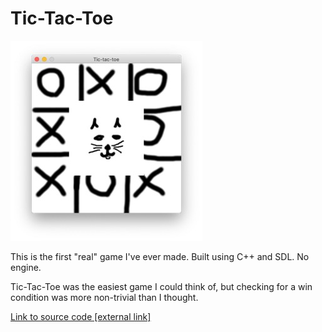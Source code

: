 # Tic-Tac-Toe

![Tic-tac-toe cat](images/tic_tac_toe/cat.jpg)

This is the first "real" game I've ever made. Built using C++ and SDL. No engine.

Tic-Tac-Toe was the easiest game I could think of, but checking for a win condition was more non-trivial than I thought.

[Link to source code [external link]](https://github.com/RARowe/sdl_tic_tac_toe)